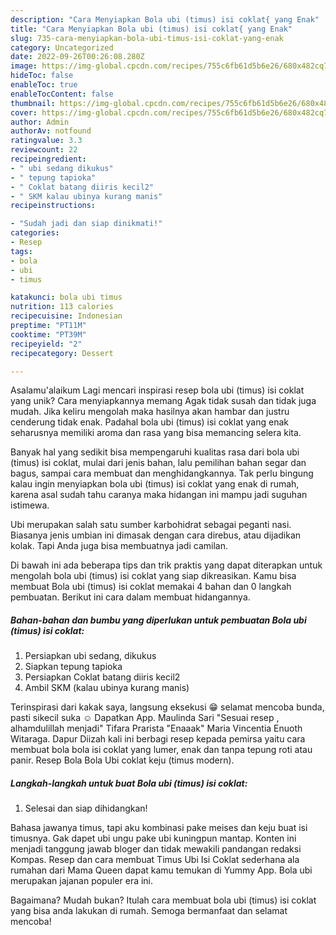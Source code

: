 ```yaml
---
description: "Cara Menyiapkan Bola ubi (timus) isi coklat{ yang Enak"
title: "Cara Menyiapkan Bola ubi (timus) isi coklat{ yang Enak"
slug: 735-cara-menyiapkan-bola-ubi-timus-isi-coklat-yang-enak
category: Uncategorized
date: 2022-09-26T00:26:08.280Z
image: https://img-global.cpcdn.com/recipes/755c6fb61d5b6e26/680x482cq70/bola-ubi-timus-isi-coklat-foto-resep-utama.jpg
hideToc: false
enableToc: true
enableTocContent: false
thumbnail: https://img-global.cpcdn.com/recipes/755c6fb61d5b6e26/680x482cq70/bola-ubi-timus-isi-coklat-foto-resep-utama.jpg
cover: https://img-global.cpcdn.com/recipes/755c6fb61d5b6e26/680x482cq70/bola-ubi-timus-isi-coklat-foto-resep-utama.jpg
author: Admin
authorAv: notfound
ratingvalue: 3.3
reviewcount: 22
recipeingredient:
- " ubi sedang dikukus"
- " tepung tapioka"
- " Coklat batang diiris kecil2"
- " SKM kalau ubinya kurang manis"
recipeinstructions:

- "Sudah jadi dan siap dinikmati!"
categories:
- Resep
tags:
- bola
- ubi
- timus

katakunci: bola ubi timus 
nutrition: 113 calories
recipecuisine: Indonesian
preptime: "PT11M"
cooktime: "PT39M"
recipeyield: "2"
recipecategory: Dessert

---
```



Asalamu'alaikum Lagi mencari inspirasi resep bola ubi (timus) isi coklat yang unik? Cara menyiapkannya memang Agak tidak susah dan tidak juga mudah. Jika keliru mengolah maka hasilnya akan hambar dan justru cenderung tidak enak. Padahal bola ubi (timus) isi coklat yang enak seharusnya memiliki aroma dan rasa yang bisa memancing selera kita.


Banyak hal yang sedikit bisa mempengaruhi kualitas rasa dari bola ubi (timus) isi coklat, mulai dari jenis bahan, lalu pemilihan bahan segar dan bagus, sampai cara membuat dan menghidangkannya. Tak perlu bingung kalau ingin menyiapkan bola ubi (timus) isi coklat yang enak di rumah, karena asal sudah tahu caranya maka hidangan ini mampu jadi suguhan istimewa.

Ubi merupakan salah satu sumber karbohidrat sebagai peganti nasi. Biasanya jenis umbian ini dimasak dengan cara direbus, atau dijadikan kolak. Tapi Anda juga bisa membuatnya jadi camilan.


Di bawah ini ada beberapa tips dan trik praktis yang dapat diterapkan untuk mengolah bola ubi (timus) isi coklat yang siap dikreasikan. Kamu bisa membuat Bola ubi (timus) isi coklat memakai 4 bahan dan 0 langkah pembuatan. Berikut ini cara dalam membuat hidangannya.

<!--inarticleads1-->

##### Bahan-bahan dan bumbu yang diperlukan untuk pembuatan Bola ubi (timus) isi coklat:

1. Persiapkan  ubi sedang, dikukus
1. Siapkan  tepung tapioka
1. Persiapkan  Coklat batang diiris kecil2
1. Ambil  SKM (kalau ubinya kurang manis)


Terinspirasi dari kakak saya, langsung eksekusi 😁 selamat mencoba bunda, pasti sikecil suka ☺️ Dapatkan App. Maulinda Sari &#34;Sesuai resep , alhamdulillah menjadi&#34; Tifara Prarista &#34;Enaaak&#34; Maria Vincentia Enuoth Witaraga. Dapur Diizah kali ini berbagi resep kepada pemirsa yaitu cara membuat bola bola isi coklat yang lumer, enak dan tanpa tepung roti atau panir. Resep Bola Bola Ubi coklat keju (timus modern). 

<!--inarticleads2-->

##### Langkah-langkah untuk buat Bola ubi (timus) isi coklat:


1. Selesai dan siap dihidangkan!

Bahasa jawanya timus, tapi aku kombinasi pake meises dan keju buat isi timusnya. Gak dapet ubi ungu pake ubi kuningpun mantap. Konten ini menjadi tanggung jawab bloger dan tidak mewakili pandangan redaksi Kompas. Resep dan cara membuat Timus Ubi Isi Coklat sederhana ala rumahan dari Mama Queen dapat kamu temukan di Yummy App. Bola ubi merupakan jajanan populer era ini. 

Bagaimana? Mudah bukan? Itulah cara membuat bola ubi (timus) isi coklat yang bisa anda lakukan di rumah. Semoga bermanfaat dan selamat mencoba!

